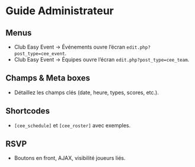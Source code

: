 # Guide Administrateur

## Menus
- Club Easy Event → Événements ouvre l’écran `edit.php?post_type=cee_event`.
- Club Easy Event → Équipes ouvre l’écran `edit.php?post_type=cee_team`.

## Champs & Meta boxes
- Détaillez les champs clés (date, heure, types, scores, etc.).

## Shortcodes
- `[cee_schedule]` et `[cee_roster]` avec exemples.

## RSVP
- Boutons en front, AJAX, visibilité joueurs liés.
